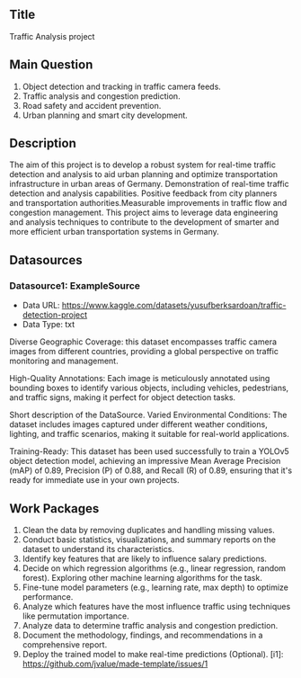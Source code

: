 ## Title
<!-- Give your project a short title. -->
Traffic Analysis project

## Main Question

<!-- Think about one main question you want to answer based on the data. -->
1) Object detection and tracking in traffic camera feeds.
2) Traffic analysis and congestion prediction.
3) Road safety and accident prevention.
4) Urban planning and smart city development.
## Description

The aim of this project is to develop a robust system for real-time traffic detection and analysis to aid urban planning and optimize transportation infrastructure in urban areas of Germany.
Demonstration of real-time traffic detection and analysis capabilities. Positive feedback from city planners and transportation authorities.Measurable improvements in traffic flow and congestion management.
This project aims to leverage data engineering and analysis techniques to contribute to the development of smarter and more efficient urban transportation systems in Germany.

## Datasources

<!-- Describe each datasources you plan to use in a section. Use the prefic "DatasourceX" where X is the id of the datasource. -->

### Datasource1: ExampleSource
* Data URL: https://www.kaggle.com/datasets/yusufberksardoan/traffic-detection-project
* Data Type: txt

Diverse Geographic Coverage: this dataset encompasses traffic camera images from different countries, providing a global perspective on traffic monitoring and management.

High-Quality Annotations: Each image is meticulously annotated using bounding boxes to identify various objects, including vehicles, pedestrians, and traffic signs, making it perfect for object detection tasks.

Short description of the DataSource.
Varied Environmental Conditions: The dataset includes images captured under different weather conditions, lighting, and traffic scenarios, making it suitable for real-world applications.

Training-Ready: This dataset has been used successfully to train a YOLOv5 object detection model, achieving an impressive Mean Average Precision (mAP) of 0.89, Precision (P) of 0.88, and Recall (R) of 0.89, ensuring that it's ready for immediate use in your own projects.

## Work Packages

<!-- List of work packages ordered sequentially, each pointing to an issue with more details. -->
1. Clean the data by removing duplicates and handling missing values.
2. Conduct basic statistics, visualizations, and summary reports on the dataset to understand its characteristics.
3. Identify key features that are likely to influence salary predictions.
4. Decide on which regression algorithms (e.g., linear regression, random forest). Exploring other machine learning algorithms for the task.
5. Fine-tune model parameters (e.g., learning rate, max depth) to optimize performance.
6. Analyze which features have the most influence traffic using techniques like permutation importance.
7. Analyze data to determine traffic analysis and congestion prediction.
8. Document the methodology, findings, and recommendations in a comprehensive report.
9. Deploy the trained model to make real-time predictions (Optional).
[i1]: https://github.com/jvalue/made-template/issues/1
